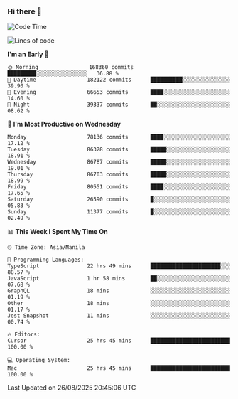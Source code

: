 ### Hi there 👋

<!--START_SECTION:waka-->
![Code Time](http://img.shields.io/badge/Code%20Time-6%2C222%20hrs%2045%20mins-blue)

![Lines of code](https://img.shields.io/badge/From%20Hello%20World%20I%27ve%20Written-150.6%20million%20lines%20of%20code-blue)

**I'm an Early 🐤** 

```text
🌞 Morning                168360 commits      █████████░░░░░░░░░░░░░░░░   36.88 % 
🌆 Daytime                182122 commits      ██████████░░░░░░░░░░░░░░░   39.90 % 
🌃 Evening                66653 commits       ████░░░░░░░░░░░░░░░░░░░░░   14.60 % 
🌙 Night                  39337 commits       ██░░░░░░░░░░░░░░░░░░░░░░░   08.62 % 
```
📅 **I'm Most Productive on Wednesday** 

```text
Monday                   78136 commits       ████░░░░░░░░░░░░░░░░░░░░░   17.12 % 
Tuesday                  86328 commits       █████░░░░░░░░░░░░░░░░░░░░   18.91 % 
Wednesday                86787 commits       █████░░░░░░░░░░░░░░░░░░░░   19.01 % 
Thursday                 86703 commits       █████░░░░░░░░░░░░░░░░░░░░   18.99 % 
Friday                   80551 commits       ████░░░░░░░░░░░░░░░░░░░░░   17.65 % 
Saturday                 26590 commits       █░░░░░░░░░░░░░░░░░░░░░░░░   05.83 % 
Sunday                   11377 commits       █░░░░░░░░░░░░░░░░░░░░░░░░   02.49 % 
```


📊 **This Week I Spent My Time On** 

```text
🕑︎ Time Zone: Asia/Manila

💬 Programming Languages: 
TypeScript               22 hrs 49 mins      ██████████████████████░░░   88.57 % 
JavaScript               1 hr 58 mins        ██░░░░░░░░░░░░░░░░░░░░░░░   07.68 % 
GraphQL                  18 mins             ░░░░░░░░░░░░░░░░░░░░░░░░░   01.19 % 
Other                    18 mins             ░░░░░░░░░░░░░░░░░░░░░░░░░   01.17 % 
Jest Snapshot            11 mins             ░░░░░░░░░░░░░░░░░░░░░░░░░   00.74 % 

🔥 Editors: 
Cursor                   25 hrs 45 mins      █████████████████████████   100.00 % 

💻 Operating System: 
Mac                      25 hrs 45 mins      █████████████████████████   100.00 % 
```


 Last Updated on 26/08/2025 20:45:06 UTC
<!--END_SECTION:waka-->


<!--
**rad182/rad182** is a ✨ _special_ ✨ repository because its `README.md` (this file) appears on your GitHub profile.

Here are some ideas to get you started:

- 🔭 I’m currently working on ...
- 🌱 I’m currently learning ...
- 👯 I’m looking to collaborate on ...
- 🤔 I’m looking for help with ...
- 💬 Ask me about ...
- 📫 How to reach me: ...
- 😄 Pronouns: ...
- ⚡ Fun fact: ...
-->
